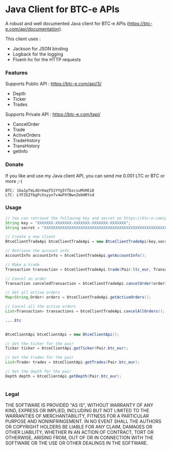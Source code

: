  Java Client for BTC-e APIs
===========================

A robust and well documented Java client for BTC-e APIs (https://btc-e.com/api/documentation).

This client uses : 
* Jackson for JSON binding
* Logback for the logging
* Fluent-hc for the HTTP requests

### Features

Supports Public API : https://btc-e.com/api/3/
* Depth
* Ticker
* Trades

Supports Private API : https://btc-e.com/tapi/
* CancelOrder
* Trade
* ActiveOrders
* TradeHistory
* TransHistory
* getInfo

### Donate

If you like and use my Java client API, you can send me  0.001 LTC or BTC or more ;-)

    BTC: 1Ga1pTmLdUrHaqT51YYg5Y7bzcsuMVHEiD
    LTC: LYFZGZfbgPcXsyyn7v4wPXYBwnZebHRYsd
    
### Usage

```java
// You can retrieve the following key and secret on https://btc-e.com/profile#api_keys
String key = "XXXXXXX-XXXXXXX-XXXXXXX-XXXXXXX-XXXXXXX";
String secret = "XXXXXXXXXXXXXXXXXXXXXXXXXXXXXXXXXXXXXXXXXXXXXXXXXXXXXXX";

// Create a new client 
BtceClientTradeApi btceClientTradeApi = new BtceClientTradeApi(key,secret);

// Retrieve the account info
AccountInfo accountInfo = btceClientTradeApi.getAccountInfo();

// Make a trade
Transaction transaction = btceClientTradeApi.trade(Pair.ltc_eur, TransactionType.buy, 10, 0.1);

// Cancel an order
Transaction canceledTransaction = btceClientTradeApi.cancelOrder(orderId,Pair.ltc_eur);

// Get all active orders
Map<String,Order> orders = btceClientTradeApi.getActiveOrders();

// Cancel all the active orders
List<Transaction> transactions = btceClientTradeApi.cancelAllOrders();

....Etc
			
```


```java
BtceClientApi btceClientApi = new BtceClientApi();

// Get the ticker for the pair
Ticker ticker = btceClientApi.getTicker(Pair.btc_eur);

// Get the trades for the pair
List<Trade> trades = btceClientApi.getTrades(Pair.btc_eur);

// Get the depth for the pair
Depth depth = btceClientApi.getDepth(Pair.btc_eur);
		
```


### Legal

THE SOFTWARE IS PROVIDED "AS IS", WITHOUT WARRANTY OF ANY KIND, EXPRESS OR
IMPLIED, INCLUDING BUT NOT LIMITED TO THE WARRANTIES OF MERCHANTABILITY,
FITNESS FOR A PARTICULAR PURPOSE AND NONINFRINGEMENT. IN NO EVENT SHALL THE
AUTHORS OR COPYRIGHT HOLDERS BE LIABLE FOR ANY CLAIM, DAMAGES OR OTHER
LIABILITY, WHETHER IN AN ACTION OF CONTRACT, TORT OR OTHERWISE, ARISING FROM,
OUT OF OR IN CONNECTION WITH THE SOFTWARE OR THE USE OR OTHER DEALINGS IN
THE SOFTWARE.